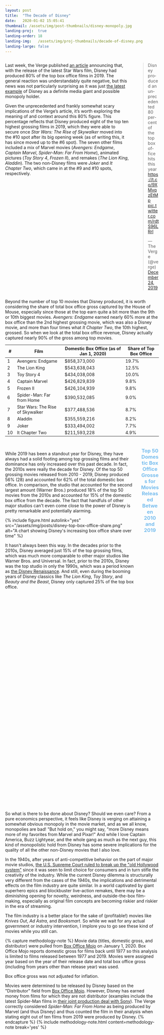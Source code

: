 ```yaml
---
layout: post
title:  "The Decade of Disney"
date:   2020-01-02 15:05:41
thumbnail: /assets/img/post-thumbnails/disney-monopoly.jpg
landing-proj:  true
landing-order: 18
landing-img:   /assets/img/proj-thumbnails/decade-of-disney.png
landing-large: false
---
```


<div class='columns two'>
    <div class='column'>
        <p>Last week, the Verge published <a href="https://www.theverge.com/2019/12/23/21034937/disney-star-wars-box-office-2019-marvel-pixar-star-wars-avengers-lion-king-frozen">an article</a> announcing that, with the release of the latest Star Wars film, Disney had produced 80% of the top box office films in 2019. The general reaction was understandably quite negative, but this news was not particularly surprising as it was just <a href="https://www.washingtonpost.com/news/business/wp/2017/12/14/disney-buys-much-of-fox-in-mega-merger-that-will-shake-world-of-entertainment-and-media/">the latest example</a> of Disney as a definite media giant and possible monopoly holder.</p>
        <p>Given the unprecedented and frankly somewhat scary implications of the Verge’s article, it’s worth exploring the meaning of and context around this 80% figure. This percentage reflects that Disney produced eight of the top ten highest grossing films in 2019, which they were able to secure once <i>Star Wars: The Rise of Skywalker</i> moved into the #10 spot after its big opening week (as of writing this, it has since moved up to the #6 spot). The seven other films included a mix of Marvel movies (<i>Avengers: Endgame</i>, <i>Captain Marvel</i>, <i>Spider-Man: Far From Home</i>), animated pictures (<i>Toy Story 4</i>, <i>Frozen II</i>), and remakes (<i>The Lion King</i>, <i>Aladdin</i>). The two non-Disney films were <i>Joker</i> and <i>It Chapter Two</i>, which came in at the #9 and #10 spots, respectively.</p>
    </div>
    <div class='column'>
        <blockquote class="twitter-tweet"><p lang="en" dir="ltr">Disney produced an unprecedented 80 percent of the top box office hits this year <a href="https://t.co/9XMvqzEtMp">https://t.co/9XMvqzEtMp</a> <a href="https://t.co/rdtS96LRrl">pic.twitter.com/rdtS96LRrl</a></p>&mdash; The Verge (@verge) <a href="https://twitter.com/verge/status/1209312002054742016?ref_src=twsrc%5Etfw">December 24, 2019</a></blockquote> <script async src="https://platform.twitter.com/widgets.js" charset="utf-8"></script>
    </div>
</div>

Beyond the number of top 10 movies that Disney produced, it is worth considering the share of total box office gross captured by the House of Mouse, especially since those at the top earn quite a bit more than the 9th or 10th biggest movies. *Avengers: Endgame* earned nearly 60% more at the box office than the 2nd highest grossing movie, which was also a Disney movie, and more than four times what *It Chapter Two*, the 10th highest, grossed. So when we look at the total box office revenue, Disney actually captured nearly 90% of the gross among top movies.

| #| Film                             | Domestic Box Office (as of Jan 1, 2020) | Share of Top Box Office |
|--|----------------------------------|-----------------------------------------|-------------------------|
| 1| Avengers: Endgame                | $858,373,000                            | 19.7%                   |
| 2| The Lion King                    | $543,638,043                            | 12.5%                   |
| 3| Toy Story 4                      | $434,038,008                            | 10.0%                   |
| 4| Captain Marvel                   | $426,829,839                            |  9.8%                   |
| 5| Frozen II                        | $426,104,939                            |  9.8%                   |
| 6| Spider-Man: Far from Home        | $390,532,085                            |  9.0%                   |
| 7| Star Wars: The Rise of Skywalker | $377,488,536                            |  8.7%                   |
| 8| Aladdin                          | $355,559,216                            |  8.2%                   |
| 9| Joker                            | $333,494,002                            |  7.7%                   |
|10| It Chapter Two                   | $211,593,228                            |  4.9%                   |

<div class="columns two">
    <div class="column">
        <p style="padding-top: 20px;">While 2019 has been a standout year for Disney, they have always had a solid footing among top grossing films and their dominance has only increased over this past decade. In fact, the 2010s were really the decade for Disney. Of the top 50 grossing movies released from 2010 - 2019, Disney produced 56% (28) and accounted for 62% of the total domestic box office. In comparison, the studio that accounted for the second largest amount (Warner Bros.) produced 18% of the top 50 movies from the 2010s and accounted for 15% of the domestic box office from the decade. The fact that handfuls of other major studios can't even come close to the power of Disney is pretty remarkable and potentially alarming.</p>
        {% include figure.html autolink="yes" src="/assets/img/posts/disney-top-box-office-share.png" alt="A chart showing Disney's increasing box office share over time" %}
        <p>It hasn't always been this way. In the decades prior to the 2010s, Disney averaged just 15% of the top grossing films, which was much more comparable to other major studios like Warner Bros. and Universal. In fact, prior to the 2010s, Disney was the top studio in only the 1990s, which was a period known as <a href="https://en.wikipedia.org/wiki/Disney_Renaissance">the Disney Renaissance</a>. And still, even during the booming years of Disney classics like <i>The Lion King</i>, <i>Toy Story</i>, and <i>Beauty and the Beast</i>, Disney only captured 25% of the top box office.</p>
    </div>
    <div class="column">
        <div id="d3-dod-container">
            <div id="d3-dod-title">
                <h3>Top <span id="title-n-movies">50</span> Domestic Box Office Grosses for Movies Released Between 2010 and 2019</h3>
            </div>
            <svg id="d3-dod">
            </svg>
        </div>
    </div>
</div>

So what is there to be done about Disney? Should we even care? From a pure economics perspective, it feels like Disney is verging on attaining a somewhat obvious monopoly in the movie market, and as we all know, monopolies are bad! "But hold on," you might say, "more Disney means more of my favorites from Marvel and Pixar!" And while I love Captain America, Buzz Lightyear, and the whole gang as much as the next guy, this kind of monopolistic hold from Disney has some severe implications for the quality of all the other non-Disney movies that I also love.

In the 1940s, after years of anti-competitive behavior on the part of major movie studios, [the U.S. Supreme Court ruled to break up the "old Hollywood system"](https://en.wikipedia.org/wiki/United_States_v._Paramount_Pictures,_Inc.) since it was seen to limit choice for consumers and in turn stifle the creativity of the industry. While the current Disney dilemma is structurally very different from the cases of the 1940s, the implications and detrimental effects on the film industry are quite similar. In a world captivated by giant superhero epics and blockbuster live-action remakes, there may be a diminishing opening for novelty, weirdness, and outside-the-box film-making, especially as original film concepts are becoming riskier and riskier in the era of streaming. 

The film industry is a better place for the sake of (profitable!) movies like *Knives Out*, *Ad Astra*, and *Booksmart*. So while we wait for any actual government or industry intervention, I implore you to go see these kind of movies while you still can.

{% capture methodology-note %}
Movie data (titles, domestic gross, and distributor) were pulled from <a href="https://www.boxofficemojo.com/">Box Office Mojo</a> on January 1, 2020. Box Office Mojo reports domestic gross for films back until 1977 so this analysis is limited to films released between 1977 and 2019. Movies were assigned year based on the year of their release date and total box office gross (including from years other than release year) was used.

Box office gross was not adjusted for inflation.

Movies were determined to be released by Disney based on the "Distributor" field from <a href="https://www.boxofficemojo.com/year/2019/?grossesOption=totalGrosses">Box Office Mojo</a>. However, Disney has earned money from films for which they are not distributor (examples include the latest Spider-Man films in <a href="https://www.cnbc.com/2019/09/27/sony-and-disney-reach-deal-to-continue-spider-man-movie-partnership.html">their joint production deal with Sony</a>). The Verge correctly considered <i>Spider-Man: Far From Home</i> as being produced by Marvel (and thus Disney) and thus counted the film in their analysis when stating eight out of ten films from 2019 were produced by Disney.
{% endcapture %}
{% include methodology-note.html content=methodology-note break='yes' %}

<style>
#d3-dod-container {
    width: 100%;
}

#d3-dod {
    width: 100%;
    height: 875px;
}

#d3-dod-title h3 {
    text-align: center;
    color: #77bdee;
}

text.axis-label {
    text-anchor: middle;
    font-size: 13px;
    font-weight: bold;
}

text#y-axis-label {
    text-anchor: start;
}

rect.bar {
    fill: #dadada;
}

rect.bar.disney {
    fill: #77bdee;
}

rect.bar-overlay {
    fill: rgba(0, 0, 0, 0);
}

text.bar-label {
    font-size: 12px;
    text-anchor: end;
    fill: #a9a9a9;
}

text.bar-label.disney {
    fill: white;
}

img.tooltip-logo {
    width: 120px;
}

</style>

<script>

/*********************/
/*** INIT VARIABLE ***/
/*********************/

let dod_svg = d3.select("#d3-dod");

let margin = {top: 25, right: 10, bottom: 10, left: 25},
    width  = $("#d3-dod").width() - margin.left - margin.right,
    height = $("#d3-dod").height() - margin.top - margin.bottom,
    is_mobile = (width >= 470 ? false : true);

// create empty list to store data
let data = [ ];

let n_movies = 50;

// set domains: x = box office gross, y = rank
let x = d3.scaleLinear().domain([0, 1e9]).range([0, width]),
    y = d3.scaleLinear().domain([0.5, n_movies + 0.5]).range([0, height]);

/********************************/
/*** DECLARE HELPER FUNCTIONS ***/
/********************************/

function strip_title(title) {
    return title.replace(/[^a-z0-9]/gmi, "");
}

function render_axis() {
    dod_svg.append("g")
        .attr("id", "x-axis")
        .attr("transform", `translate(${margin.left}, ${margin.top})`)
        .call(d3.axisTop(x).ticks(5).tickFormat((d) => d3.format("$.0s")(d).replace("G", "B")));

    dod_svg.append("g")
        .attr("id", "y-axis")
        .attr("transform", `translate(${margin.left}, ${margin.top})`)
        .call(d3.axisLeft(y).ticks(10).tickSizeOuter(0));

    /*
    dod_svg.append('text')
        .classed("axis-label", true)
        .attr("id", "x-axis-label")
        .attr("transform", `translate(${margin.left + width / 2}, ${margin.top - 25})`)
        .text("Domestic Box Office Gross");
    */

    dod_svg.append('text')
        .classed("axis-label", true)
        .attr("id", "y-axis-label")
        .attr("transform", `translate(${margin.left - 15}, ${margin.top}), rotate(90)`)
        .text("Rank");
}

function render_bars(n = n_movies, animate = false) {

    // limit data
    let data_lim = data.filter((d) => d.decaderank <= n);

    // create bars
    let bars = dod_svg.selectAll("rect.bar")
        .data(data_lim).enter()
        .append("rect")
        .classed("bar", true)
        .classed("disney", (d) => d.disney === 1)
        .attr("id", (d) => "bar" + strip_title(d.title))
        .attr("x", margin.left + 1)
        .attr("y", (d) => margin.top + y(d.decaderank - 0.5) + 1)
        .attr("width", 0)
        .attr("height", y(2) - y(1) - 1);

    // animate (if desired)
    if (animate) bars.transition().duration(200).attr("width", (d) => x(d.gross));
    else bars.attr("width", (d) => x(d.gross));

    // add text
    dod_svg.selectAll("text.bar-label")
        .data(data_lim).enter()
        .append("text")
        .classed("bar-label", true)
        .classed("disney", (d) => d.disney === 1)
        .attr("id", (d) => "label" + strip_title(d.title))
        .attr("x", (d) => margin.left + x(d.gross) - 5)
        .attr("y", (d) => margin.top + y(d.decaderank - 0.5) + 1)
        .attr("dy", (y(2) - y(1)) / 2 + 3)
        .text((d) => d.title);

    // if text is too long, shorten it
    dod_svg.selectAll("text.bar-label")
        .each(function(d) {
            if (this.getComputedTextLength() > x(d.gross) * 0.8) {
                let scale_factor = (x(d.gross) * 0.8) / this.getComputedTextLength();
                d3.select(this).text(d.title.substring(0, Math.floor(d.title.length * scale_factor) - 3) + "...");
            }
        })

    // create bar overlays for tooltips
    dod_svg.selectAll("rect.bar-overlay")
        .data(data_lim).enter()
        .append("rect")
        .classed("bar-overlay", true)
        .attr("id", (d) => "bar" + strip_title(d.title))
        .attr("x", margin.left + 1)
        .attr("y", (d) => margin.top + y(d.decaderank - 0.5) + 1)
        .attr("width", (d) => x(d.gross))
        .attr("height", y(2) - y(1) - 1);

    // add tooltips for bars
    new jBox("Tooltip", {
        attach: "rect.bar-overlay",
        content: "...",
        position: {
            x: 'right',
            y: 'center'
        },
        outside: 'x',
        onOpen: function() {
            let d = d3.select(this.source[0]).data()[0];

            // add logo to tooltip
            if (d.disney === 1 & d.marvel === 1) img_str = "<p><img class='tooltip-logo' src='/assets/img/posts/disney-marvel-logo.png' /></p>";
            else if (d.disney === 1 & d.starwars === 1) img_str = "<p><img class='tooltip-logo' src='/assets/img/posts/disney-star-wars-logo.png' /></p>";
            else if (d.disney === 1 & d.pixar === 1) img_str = "<p><img class='tooltip-logo' src='/assets/img/posts/disney-pixar-logo.png' /></p>";
            else if (d.disney === 1) img_str = "<p><img class='tooltip-logo' src='/assets/img/posts/disney-logo.png' /></p>";
            else img_str = ""; 

            // set content
            this.setContent(`${img_str}<p>${d.title} (${d.year}): ${d3.format("$,d")(d.gross)}</p>`);
        }
    });
}

function resize() {

    // delete existing elements
    dod_svg.selectAll("#x-axis, #y-axis, text.axis-label, rect.bar, text.bar-label, rect.bar-overlay").remove();

    // update width properties and scales
    width = $("#d3-dod").width() - margin.left - margin.right;
    x.range([0, width]);

    // rerender
    render_axis();
    render_bars();
}

/*********************************/
/*** PARSE DATA AND INIT PLOTS ***/
/*********************************/

d3.csv("/assets/data/top-movies-from-2010s.csv", (d) => {
    d.year = +d.year;
    d.yearrank = +d.yearrank;
    d.decaderank = +d.decaderank;
    d.gross = +d.gross;
    d.disney = +d.disney;
    d.marvel = +d.marvel;
    d.starwars = +d.starwars;
    d.pixar = +d.pixar;
    return d;
}, (e, d) => {
    if (e) throw e;

    // store data for later
    for (let i = 0; i < d.length; i++) data.push(d[i]);

    // update chart title if necessary
    d3.select("#title-n-movies").text(n_movies);

    // draw axis and bars
    render_axis();
    render_bars();
});

/*********************************/
/*** PAGE AND BUTTON LISTENERS ***/
/*********************************/

$(window).resize(resize);

</script>


